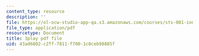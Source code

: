 ```yaml
---
content_type: resource
description: ''
file: https://ol-ocw-studio-app-qa.s3.amazonaws.com/courses/sts-081-innovation-systems-for-science-technology-energy-manufacturing-and-health-spring-2017/43ad6802c2ff7811f7001c8ceb98885f_QcXr9NShqnw.pdf
file_type: application/pdf
resourcetype: Document
title: 3play pdf file
uid: 43ad6802-c2ff-7811-f700-1c8ceb98885f
---
```

